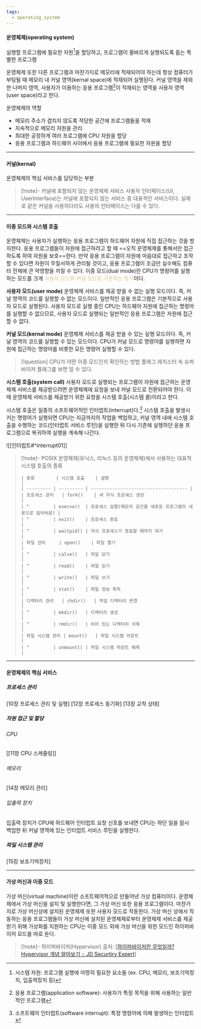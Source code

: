 ```yaml
---
tags:
  - operating_system
---
```

#### 운영체제(operating system)
실행할 프로그램에 필요한 자원[^1]을 할당하고, 프로그램이 올바르게 실행되도록 돕는 특별한 프로그램

운영체제 또한 다른 프로그램과 마찬가지로 메모리에 적재되어야 하는데 항상 컴퓨터가 부팅될 때 메모리 내 커널 영역(kernal space)에 적재되어 실행된다.
커널 영역을 제외한 나머지 영역, 사용자가 이용하는 응용 프로그램[^2]이 적재되는 영역을 사용자 영역(user space)라고 한다.

운영체제의 역할
- 메모리 주소가 겹치지 않도록 적당한 공간에 프로그램들을 적재
- 지속적으로 메모리 자원을 관리
- 최대한 공정하게 여러 프로그램에 CPU 자원을 할당
- 응용 프로그램과 하드웨어 사이에서 응용 프로그램에 필요한 자원을 할당

---
#### 커널(kernal)
운영체제의 핵심 서비스를 담당하는 부분

> [!note]- 커널에 포함되지 않는 운영체제 서비스
> 사용자 인터페이스(UI, UserInterface)는 커널에 포함되지 않는 서비스 중 대표적인 서비스이다.
> 실제로 같은 커널을 사용하더라도 사용자 인터페이스는 다를 수 있다.

***
#### 이중 모드와 시스템 호출
운영체제는 사용자가 실행하는 응용 프로그램이 하드웨어 자원에 직접 접근하는 것을 방지한다. 응용 프로그램들이 자원에 접근하려고 할 때 ==오직 운영체제를 통해서만 접근하도록 하여 자원을 보호==한다.
만약 응용 프로그램이 자원에 마음대로 접근하고 조작할 수 있다면 자원이 무질서하게 관리될 것이고, 응용 프로그램이 조금만 실수해도 컴퓨터 전체에 큰 악영향을 끼칠 수 있다.
이중 모드(dual mode)란 CPU가 명령어를 실행하는 모드를 크게 <span style="color:rgb(218, 195, 137)">사용자 모드와 커널 모드로 구분하는 방식</span>이다.

**사용자 모드(user mode)**
운영체제 서비스를 제공 받을 수 없는 실행 모드이다. 즉, 커널 영역의 코드를 실행할 수 없는 모드이다.
일반적인 응용 프로그램은 기본적으로 사용자 모드로 실행된다.
사용자 모드로 실행 중인 CPU는 하드웨어 자원에 접근하는 명령어를 실행할 수 없으므로, 사용자 모드로 실행되는 일반적인 응용 프로그램은 자원에 접근할 수 없다.

**커널 모드(kernal mode)**
운영체제 서비스를 제공 받을 수 있는 실행 모드이다. 즉, 커널 영역의 코드를 실행할 수 있는 모드이다.
CPU가 커널 모드로 명령어를 실행하면 자원에 접근하는 명령어를 비롯한 모든 명령어 실행할 수 있다.

> [!question] CPU가 어떤 이중 모드인지 확인하는 방법
> 플래그 레지스터 속 슈퍼바이저 플래그를 보면 알 수 있다.

**시스템 호출(system call)**
사용자 모드로 실행되는 프로그램이 자원에 접근하는 운영체제 서비스를 제공받으려면 운영체제에 요청을 보내 커널 모드로 전환되어야 한다.
이때 운영체제 서비스를 제공받기 위한 요청을 시스템 호출(시스템 콜)이라고 한다.

시스템 호출은 일종의 소프트웨어적인 인터럽트(interrupt)다.[^3]
시스템 호출을 발생시키는 명령어가 실행되면 CPU는 지금까지의 작업을 백업하고, 커널 영역 내에 시스템 호출을 수행하는 코드(인터럽트 서비스 루틴)을 실행한 뒤 다시 기존에 실행하던 응용 프로그램으로 복귀하여 실행을 계속해 나간다.

![[인터럽트#^interrupt01]]

> [!note]- POSIX 운영체제(유닉스, 리눅스 등의 운영체제)에서 사용하는 대표적 시스템 호출의 종류
> ``` tx
> | 종류        | 시스템 호출    | 설명                                   |
> | --------- | --------- | ------------------------------------ |
> | 프로세스 관리   | fork()    | 새 자식 프로세스 생성                         |
> | ^         | execve()  | 프로세스 실행(메모리 공간을 새로운 프로그램의 내용으로 덮어씌움) |
> | ^         | exit()    | 프로세스 종료                              |
> | ^         | waitpid() | 자식 프로세스가 종료할 때까지 대기                  |
> | 파일 관리     | open()    | 파일 열기                                |
> | ^         | calse()   | 파일 닫기                                |
> | ^         | read()    | 파일 읽기                                |
> | ^         | write()   | 파일 쓰기                                |
> | ^         | stat()    | 파일 정보 획득                             |
> | 디렉터리 관리   | chdir()   | 작업 디렉터리 변경                           |
> | ^         | mkdir()   | 디렉터리 생성                              |
> | ^         | rmdir()   | 비어 있는 디렉터리 삭제                        |
> | 파일 시스템 관리 | mount()   | 파일 시스템 마운트                           |
> | ^         | unmount() | 파일 시스템 마운트 해제                        |
> ```


***
#### 운영체제의 핵심 서비스
##### 프로세스 관리
\[10장 프로세스 관리 및 실행]
\[12장 프로세스 동기화]
\[13장 교착 상태]

##### 자원 접근 및 할당
###### CPU
\[\[11장 CPU 스케줄링]]
###### 메모리
\[14장 메모리 관리]
###### 입출력 장치
입출력 장치가 CPU에 하드웨어 인터럽트 요청 신호를 보내면 CPU는 하던 일을 잠시 백업한 뒤 커널 영역에 있는 인터럽트 서비스 루틴을 실행한다.

##### 파일 시스템 관리
\[15장 보조기억장치]

***
#### 가상 머신과 이중 모드
가상 머신(virtual machine)이란 소프트웨어적으로 만들어낸 가상 컴퓨터이다.
운영체제에서 가상 머신을 설치 및 실행한다면, 그 가상 머신 또한 응용 프로그램이다. 마찬가지로 가상 머신상에 설치된 운영체제 또한 사용자 모드로 작동한다.
가상 머신 상에서 작동하는 응용 프로그램들이 가상 머신에 설치된 운영체제로부터 운영체제 서비스를 제공받기 위해 가상화를 지원하는 CPU는 이중 모드 외에 가상 머신을 위한 모드인 하이퍼바이저 모드를 따로 둔다.

> [!note]- 하이퍼바이저(Hypervisor)
> 출처: [[하이퍼바이저란 무엇일까? Hypervisor 개념 알아보기 :: JD Securtiry Expert](https://jdcyber.tistory.com/66)]


[^1]: 시스템 자원: 프로그램 실행에 마땅히 필요한 요소들 (ex. CPU, 메모리, 보조기억장치, 입출력장치 등)
[^2]: 응용 프로그램(application software): 사용자가 특정 목적을 위해 사용하는 일반적인 프로그램
[^3]: 소프트웨어 인터럽트(software interrupt): 특정 명령어에 의해 발생하는 인터럽트